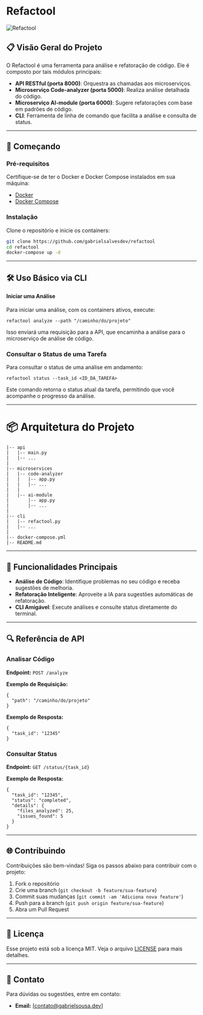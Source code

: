 # Refactool

![Refactool](https://img.shields.io/badge/Refactool-API-green)

## 📋 Visão Geral do Projeto

O Refactool é uma ferramenta para análise e refatoração de código. Ele é composto por tais módulos principais:

- **API RESTful (porta 8000)**: Orquestra as chamadas aos microserviços.
- **Microserviço Code-analyzer (porta 5000)**: Realiza análise detalhada do código.
- **Microserviço AI-module (porta 6000)**: Sugere refatorações com base em padrões de código.
- **CLI**: Ferramenta de linha de comando que facilita a análise e consulta de status.


----



## 🚀 Começando

### Pré-requisitos

Certifique-se de ter o Docker e Docker Compose instalados em sua máquina:

- [Docker](https://www.docker.com/get-started)
- [Docker Compose](https://docs.docker.com/compose/install/)

### Instalação

Clone o repositório e inicie os containers:

```sh
git clone https://github.com/gabrielsalvesdev/refactool
cd refactool
docker-compose up -d

```

----------


## 🛠️ Uso Básico via CLI

#### Iniciar uma Análise

Para iniciar uma análise, com os containers ativos, execute:

```
refactool analyze --path "/caminho/do/projeto"
```

Isso enviará uma requisição para a API, que encaminha a análise para o microserviço de análise de código.

### Consultar o Status de uma Tarefa

Para consultar o status de uma análise em andamento:


```
refactool status --task_id <ID_DA_TAREFA>
```

Este comando retorna o status atual da tarefa, permitindo que você acompanhe o progresso da análise.

----------



# 📦 Arquitetura do Projeto


```
|-- api
|   |-- main.py
|   |-- ...
|
|-- microservices
|   |-- code-analyzer
|   |   |-- app.py
|   |   |-- ...
|   |
|   |-- ai-module
|       |-- app.py
|       |-- ...
|
|-- cli
|   |-- refactool.py
|   |-- ...
|
|-- docker-compose.yml
|-- README.md

```

----------

## 🌟 Funcionalidades Principais

-   **Análise de Código**: Identifique problemas no seu código e receba sugestões de melhoria.
-   **Refatoração Inteligente**: Aproveite a IA para sugestões automáticas de refatoração.
-   **CLI Amigável**: Execute análises e consulte status diretamente do terminal.

----------

## 🔍 Referência de API

### Analisar Código

**Endpoint:**  `POST /analyze`

**Exemplo de Requisição:**

```
{
  "path": "/caminho/do/projeto"
}
```

**Exemplo de Resposta:**

```
{
  "task_id": "12345"
}
```

### Consultar Status

**Endpoint:**  `GET /status/{task_id}`

**Exemplo de Resposta:**

```
{
  "task_id": "12345",
  "status": "completed",
  "details": {
    "files_analyzed": 25,
    "issues_found": 5
  }
}
```

----------

## 🌐 Contribuindo

Contribuições são bem-vindas! Siga os passos abaixo para contribuir com o projeto:

1.  Fork o repositório
2.  Crie uma branch (`git checkout -b feature/sua-feature`)
3.  Commit suas mudanças (`git commit -am 'Adiciona nova feature'`)
4.  Push para a branch (`git push origin feature/sua-feature`)
5.  Abra um Pull Request

----------

## 📄 Licença

Esse projeto está sob a licença MIT. Veja o arquivo  [LICENSE](https://github.com/gabrielsalvesdev/refactool/blob/main/LICENSE)  para mais detalhes.

----------

## 💬 Contato

Para dúvidas ou sugestões, entre em contato:

-   **Email:**  [[contato@gabrielsousa.dev](mailto:contato@gabrielsousa.dev)]
